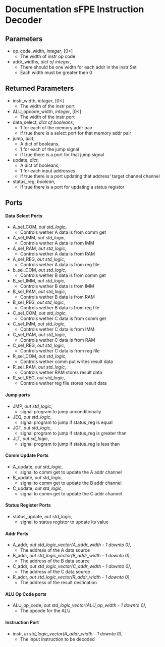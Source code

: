 # Documentation sFPE Instruction Decoder

## Parameters
* op_code_width, *integer*, [0<]
  - The width of instr op code
* addr_widths, *dict of integer*,
  - There should be one width for each addr in the instr Set
  - Each width must be greater then 0

## Returned Parameters
* instr_width, *integer*, [0<]
  - The width of the instr port
* ALU_opcode_width, *integer*, [0<]
  - The width of the instr port
* data_select, *dict of booleans*,
  - 1 for each of the memory addr pair
  - if true there is a select port for that memory addr pair
* jump, *dict*,
  - A dict of booleans,
  - 1 for each of the jump signal
  - if true there is a port for that jump signal
* update, *dict*,
  - A dict of booleans,
  - 1 for each input addresses
  - if true there is a port updating that address' target channel channel
* status_reg, *boolean*,
  - If true there is a port for updating a status registor

##  Ports
#### Data Select Ports
* A_sel_COM, *out std_logic*,
  - Controls wether A data is from comm get
* A_sel_IMM, *out std_logic*,
  - Controls wether A data is from IMM
* A_sel_RAM, *out std_logic*,
  - Controls wether A data is from RAM
* A_sel_REG, *out std_logic*,
  - Controls wether A data is from reg file
* b_sel_COM, *out std_logic*,
  - Controls wether B data is from comm get
* B_sel_IMM, *out std_logic*,
  - Controls wether B data is from IMM
* B_sel_RAM, *out std_logic*,
  - Controls wether B data is from RAM
* B_sel_REG, *out std_logic*,
  - Controls wether B data is from reg file
* C_sel_COM, *out std_logic*,
  - Controls wether C data is from comm get
* C_sel_IMM, *out std_logic*,
  - Controls wether C data is from IMM
* C_sel_RAM, *out std_logic*,
  - Controls wether C data is from RAM
* C_sel_REG, *out std_logic*,
  - Controls wether C data is from reg file
* R_sel_COM, *out std_logic*,
  - Controls wether comm put writes result data
* R_sel_RAM, *out std_logic*,
  - Controls wether RAM stores result data
* R_sel_REG, *out std_logic*,
  - Controls wether reg file stores result data

####  Jump ports
* JMP, *out std_logic*,
  - signal program to jump unconditionally
* JEQ, *out std_logic*,
  - signal program to jump if status_reg is equal
* JGT, *out std_logic*,
  - signal program to jump if status_reg is greater than
* JLT, *out sd_logic*,
  - signal program to jump if status_reg is less than

#### Comm Update Ports
* A_update, *out std_logic*,
  - signal to comm get to update the A addr channel
* B_update, *out std_logic*,
  - signal to comm get to update the B addr channel
* C_update, *out std_logic*,
  - signal to comm get to update the C addr channel

#### Status Register Ports
* status_update, *out std_logic*,
  - signal to status registor to update its value

#### Addr Ports
* A_addr, *out std_logic_vector(A_addr_width - 1 downto 0)*,
  - The address of the A data source
* B_addr, *out std_logic_vector(B_addr_width - 1 downto 0)*,
  - The address of the B data source
* C_addr, *out std_logic_vector(C_addr_width - 1 downto 0)*,
  - The address of the C data source
* R_addr, *out std_logic_vector(R_addr_width - 1 downto 0)*,
  - The address of the result destination

#### ALU Op Code ports
* ALU_op_code, *out std_logic_vector(ALU_op_width - 1 downto 0)*,
  - The opcode for the ALU

#### Instruction Port
* instr, *in std_logic_vector(A_addr_width - 1 downto 0)*,
  - The input instruction to be decoded
